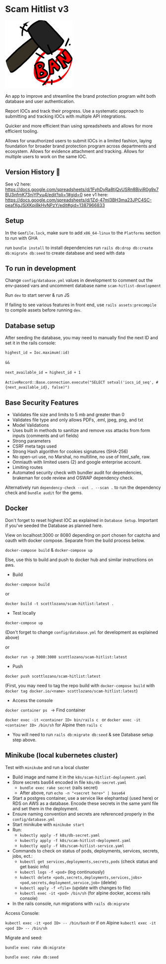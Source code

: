 # Scam Hitlist v3

![Spam Banned Icon](https://github.com/AngelLozan/scam-hitlist/blob/main/app/assets/images/ban.png?raw=true)

An app to improve and streamline the brand protection program wiht both database and user authentication.

Report IOCs and track their progress. Use a systematic approach to submitting and tracking IOCs with multiple API integrations.

Quicker and more efficient than using spreadsheets and allows for more efficient tooling.

Allows for unauthorized users to submit IOCs in a limited fashion, laying foundation for broader brand protection program across departments and ecosystem. Allows for evidence attachment and tracking. Allows for multiple users to work on the same IOC.

## Version History 🥲

See v2 here: https://docs.google.com/spreadsheets/d/1FyhDyRa8tjQvUSRn8BjviR0g9x7BU3nfmK73njYPyu4/edit?pli=1#gid=0
see v1 here: https://docs.google.com/spreadsheets/d/1Zd-47ml3BH3ma23JPC4SC-peafXgJSjXKpi8kHvNPzY/edit#gid=1387966833


## Setup

In the `Gemfile.lock`, make sure to add `x86_64-linux` to the `Platforms` section to run with GHA

run `bundle install` to install dependencies
run `rails db:drop db:create db:migrate db:seed` to create database and seed with data

## To run in development

Change `config/database.yml` values in development to comment out the env-passed vars and uncomment database name `scam-hitlist-development`

Run `dev` to start server & run JS

If failing to see various features in front end, use `rails assets:precompile` to compile assets before running `dev`.


## Database setup

After seeding the database, you may need to manually find the next ID and set it in the rails console:

```
highest_id = Ioc.maximum(:id)

&&

next_available_id = highest_id + 1

ActiveRecord::Base.connection.execute("SELECT setval('iocs_id_seq', #{next_available_id}, false)")
```

## Base Security Features

- Validates file size and limits to 5 mb and greater than 0
- Validates file type and only allows PDFs, .eml, jpeg, png, and txt
- Model Validations
- Uses built in methods to sanitize and remove xss attacks from form inputs (comments and url fields)
- Strong parameters
- CSRF meta tags used
- Strong Hash algorithm for cookies signatures (SHA-256)
- No open-uri use, no Marshal, no multiline, no use of html_safe, raw.
- Omniauth with limited users (2) and google enterprise account.
- Limiting routes
- Automated security check with bundler audit for dependencies, brakeman for code review and OSWAP dependency check. 

Alternatively run `dependency-check --out . --scan .` to run the dependency check and `bundle audit` for the gems. 

## Docker

Don't forget to reset highest IOC as explained in `Database Setup`. Important if you've seeded the Database as planned here. 

View on localhost:3000 or 8080 depending on port chosen for captcha and oauth with docker compose. Separate from the build process below. 

`docker-compose build` & `docker-compose up`

Else, use this to build and push to docker hub and similar instructions on aws. 

- Build

`docker-compose build`

or

`docker build -t scottlozano/scam-hitlist:latest .`

- Test locally

`docker-compose up`

(Don't forget to change `config/database.yml` for development as explained above)

or

`docker run -p 3000:3000 scottlozano/scam-hitlist:latest`


- Push 

`docker push scottlozano/scam-hitlist:latest`

(First, you may need to tag the repo build with `docker-compose build` with `docker tag docker.io/<name> scottlozano/scam-hitlist:latest`)

- Access the console

`docker container ps ` -> Find container

`docker exec -it <container ID> bin/rails c ` or `docker exec -it <container ID> /bin/sh` for Alpine then `rails c` 

- You will need to run `rails db:migrate db:seed` & see Database setup step above. 

## Minikube (local kubernetes cluster)

Test with `minikube` and run a local cluster

- Build image and name it in the `k8s/scam-hitlist-deployment.yaml`
- Store secrets bas64 encoded in file `k8s/db-secret.yaml`
  + `bundle exec rake secret` (rails secret)
  + After above, run `echo -n "<secret here>" | base64`
- Start a postgres container, use a service like elephantsql (used here) or RDS on AWS as a database. Encode these secrets in the same yaml file and set them in the deployment.
- Ensure naming convention and secrets are referenced properly in the `config/database.yml`
- Start minikube with `minikube start`
- Run:
  + `kubectly apply -f k8s/db-secret.yaml`
  + `kubectly apply -f k8s/scam-hitlist-deployment.yaml`
  + `kubectly apply -f k8s/scam-hitlist-service.yaml`
- Commands to check on status of pods, deployments, services, secrets, jobs, ect.:
  + `kubectl get services,deployments,secrets,pods` (check status and get basic info)
  + `kubectl logs -f <pod>` (log continuously)
  + `kubectl delete <pods,secrets,deployments,services,jobs> <pod,secrets,deployment,service,job>` (delete)
  + `kubectl apply -f <file>` (update with changes to file)
  + `kubectl exec -it <pod> /bin/sh` (for alpine docker, access rails console)
- In the rails console, run migrations with `rails db:migrate`

Access Console:

`kubectl exec -it <pod ID> -- /bin/bash` or if on Alpine `kubectl exec -it <pod ID> -- /bin/sh`

 Migrate and seed:

 `bundle exec rake db:migrate`

 `bundle exec rake db:seed`

